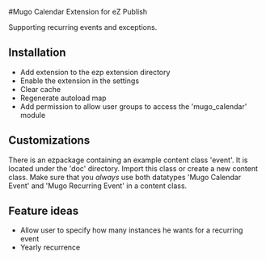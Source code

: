 #Mugo Calendar Extension for eZ Publish

Supporting recurring events and exceptions.

## Installation
* Add extension to the ezp extension directory
* Enable the extension in the settings
* Clear cache
* Regenerate autoload map
* Add permission to allow user groups to access the 'mugo_calendar' module

## Customizations
There is an ezpackage containing an example content class 'event'. It is located under the 'doc' directory.
Import this class or create a new content class. Make sure that you *always* use both datatypes 'Mugo Calendar Event' and 'Mugo Recurring Event'
in a content class.

## Feature ideas
* Allow user to specify how many instances he wants for a recurring event
* Yearly recurrence